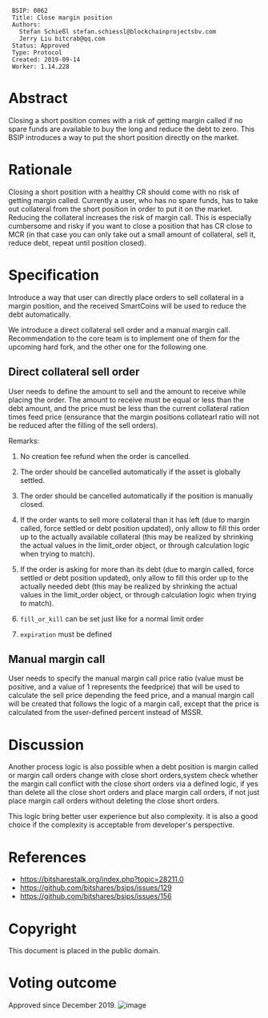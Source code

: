  ```
  BSIP: 0062
  Title: Close margin position 
  Authors:
    Stefan Schießl stefan.schiessl@blockchainprojectsbv.com
    Jerry Liu bitcrab@qq.com
  Status: Approved
  Type: Protocol
  Created: 2019-09-14
  Worker: 1.14.228
  ```

# Abstract
Closing a short position comes with a risk of getting margin called if no spare funds are available to buy the long and reduce the debt to zero. This BSIP introduces a way to put the short position directly on the market.

# Rationale
Closing a short position with a healthy CR should come with no risk of getting margin called. Currently a user, who has no spare funds, has to take out collateral from the short position in order to put it on the market. Reducing the collateral increases the risk of margin call. This is especially cumbersome and risky if you want to close a position that has CR close to MCR (in that case you can only take out a small amount of collateral, sell it, reduce debt, repeat until position closed).

# Specification
Introduce a way that user can directly place orders to sell collateral in a margin position, and the received SmartCoins will be used to reduce the debt automatically.

We introduce a direct collateral sell order and a manual margin call. Recommendation to the core team is to implement one of them for the upcoming hard fork, and the other one for the following one.

## Direct collateral sell order

User needs to define the amount to sell and the amount to receive while placing the order. The amount to receive must be equal or less than the debt amount, and the price must be less than the current collateral ration times feed price 
(ensurance that the margin positions collatearl ratio will not be reduced after the filling of the sell orders).

Remarks:
1. No creation fee refund when the order is cancelled.

2. The order should be cancelled automatically if the asset is globally settled.

3. The order should be cancelled automatically if the position is manually closed.

4. If the order wants to sell more collateral than it has left (due to margin called, force settled or debt position updated), only allow to fill this order up to the actually available collateral (this may be realized by shrinking the actual values in the limit_order object, or through calculation logic when trying to match). 

5. If the order is asking for more than its debt (due to margin called, force settled or debt position updated), only allow to fill this order up to the actually needed debt (this may be realized by shrinking the actual values in the limit_order object, or through calculation logic when trying to match). 

6. `fill_or_kill` can be set just like for a normal limit order

7. `expiration` must be defined

## Manual margin call
User needs to specify the manual margin call price ratio (value must be positive, and a value of 1 represents the feedprice) that will be used to calculate the sell price depending the feed price, and a manual margin call will be created that follows the logic of a margin call, except that the price is calculated from the user-defined percent instead of MSSR.


# Discussion
Another process logic is also possible when a debt position is margin called or margin call orders change with close short orders,system check whether the margin call conflict with the close short orders via a defined logic, if yes than delete all the close short orders and place margin call orders, if not just place margin call orders without deleting the close short orders.

This logic bring better user experience but also complexity. it is also a good choice if the complexity is acceptable from developer's perspective.

# References
* https://bitsharestalk.org/index.php?topic=28211.0
* https://github.com/bitshares/bsips/issues/129
* https://github.com/bitshares/bsips/issues/156

# Copyright
This document is placed in the public domain.

# Voting outcome
Approved since December 2019.
![image](https://user-images.githubusercontent.com/33128181/72417517-597a9e00-3779-11ea-9897-c1870a691eb3.png)


